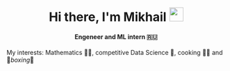<h1 align="center">Hi there, I'm Mikhail</a> 
<img src="https://github.com/blackcater/blackcater/raw/main/images/Hi.gif" height="32"/></h1>
<h4 align="center"> Engeneer and ML intern 🇷🇺</h4>

My interests: Mathematics 👨‍🎓, competitive Data Science 🥇, cooking 👨‍🍳 and 🥊_boxing_🥊
